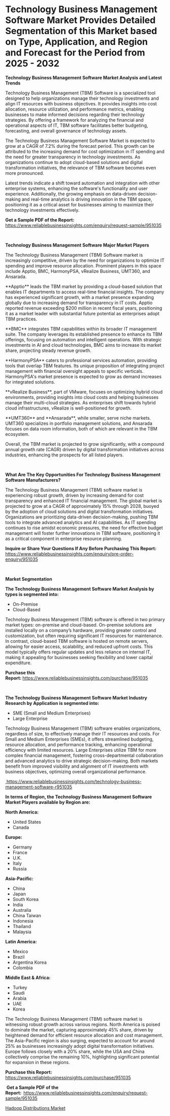 <p><h1>Technology Business Management Software Market Provides Detailed Segmentation of this Market based on Type, Application, and Region and Forecast for the Period from 2025 - 2032</h1></p><p><strong>Technology Business Management Software Market Analysis and Latest Trends</strong></p>
<p><p>Technology Business Management (TBM) Software is a specialized tool designed to help organizations manage their technology investments and align IT resources with business objectives. It provides insights into cost allocation, resource utilization, and performance metrics, enabling businesses to make informed decisions regarding their technology strategies. By offering a framework for analyzing the financial and operational aspects of IT, TBM software facilitates better budgeting, forecasting, and overall governance of technology assets.</p><p>The Technology Business Management Software Market is expected to grow at a CAGR of 7.2% during the forecast period. This growth can be attributed to the increasing demand for cost optimization in IT spending and the need for greater transparency in technology investments. As organizations continue to adopt cloud-based solutions and digital transformation initiatives, the relevance of TBM software becomes even more pronounced. </p><p>Latest trends indicate a shift toward automation and integration with other enterprise systems, enhancing the software's functionality and user experience. Additionally, the growing emphasis on data-driven decision-making and real-time analytics is driving innovation in the TBM space, positioning it as a critical asset for businesses aiming to maximize their technology investments effectively.</p></p>
<p><strong>Get a Sample PDF of the Report:&nbsp;</strong> <a href="https://www.reliablebusinessinsights.com/enquiry/request-sample/951035?utm_campaign=3105&utm_medium=2&utm_source=Github&utm_content=ia&utm_term=06032025&utm_id=technology-business-management-software">https://www.reliablebusinessinsights.com/enquiry/request-sample/951035</a></p>
<p>&nbsp;</p>
<p><strong>Technology Business Management Software Major Market Players</strong></p>
<p><p>The Technology Business Management (TBM) Software market is increasingly competitive, driven by the need for organizations to optimize IT spending and improve resource allocation. Prominent players in this space include Apptio, BMC, HarmonyPSA, vRealize Business, UMT360, and Ansarada.</p><p>**Apptio** leads the TBM market by providing a cloud-based solution that enables IT departments to access real-time financial insights. The company has experienced significant growth, with a market presence expanding globally due to increasing demand for transparency in IT costs. Apptio reported revenue exceeding $200 million in recent fiscal years, positioning it as a market leader with substantial future potential as enterprises adopt TBM practices.</p><p>**BMC** integrates TBM capabilities within its broader IT management suite. The company leverages its established presence to enhance its TBM offerings, focusing on automation and intelligent operations. With strategic investments in AI and cloud technologies, BMC aims to increase its market share, projecting steady revenue growth.</p><p>**HarmonyPSA** caters to professional services automation, providing tools that overlap TBM features. Its unique proposition of integrating project management with financial oversight appeals to specific verticals. HarmonyPSA's market presence is expected to grow as demand increases for integrated solutions.</p><p>**vRealize Business**, part of VMware, focuses on optimizing hybrid cloud environments, providing insights into cloud costs and helping businesses manage their multi-cloud strategies. As enterprises shift towards hybrid cloud infrastructures, vRealize is well-positioned for growth.</p><p>**UMT360** and **Ansarada**, while smaller, serve niche markets. UMT360 specializes in portfolio management solutions, and Ansarada focuses on data room information, both of which are relevant in the TBM ecosystem.</p><p>Overall, the TBM market is projected to grow significantly, with a compound annual growth rate (CAGR) driven by digital transformation initiatives across industries, enhancing the prospects for all listed players.</p></p>
<p>&nbsp;</p>
<p><strong>What Are The Key Opportunities For Technology Business Management Software Manufacturers?</strong></p>
<p><p>The Technology Business Management (TBM) software market is experiencing robust growth, driven by increasing demand for cost transparency and enhanced IT financial management. The global market is projected to grow at a CAGR of approximately 15% through 2028, buoyed by the adoption of cloud solutions and digital transformation initiatives. Organizations are prioritizing data-driven decision-making, pushing TBM tools to integrate advanced analytics and AI capabilities. As IT spending continues to rise amidst economic pressures, the need for effective budget management will foster further innovations in TBM software, positioning it as a critical component in enterprise resource planning.</p></p>
<p><strong>Inquire or Share Your Questions If Any Before Purchasing This Report:</strong> <a href="https://www.reliablebusinessinsights.com/enquiry/pre-order-enquiry/951035?utm_campaign=3105&utm_medium=2&utm_source=Github&utm_content=ia&utm_term=06032025&utm_id=technology-business-management-software">https://www.reliablebusinessinsights.com/enquiry/pre-order-enquiry/951035</a></p>
<p>&nbsp;</p>
<p><strong>Market Segmentation</strong></p>
<p><strong>The Technology Business Management Software Market Analysis by types is segmented into:</strong></p>
<p><ul><li>On-Premise</li><li>Cloud-Based</li></ul></p>
<p><p>Technology Business Management (TBM) software is offered in two primary market types: on-premise and cloud-based. On-premise solutions are installed locally on a company’s hardware, providing greater control and customization, but often requiring significant IT resources for maintenance. In contrast, cloud-based TBM software is hosted on remote servers, allowing for easier access, scalability, and reduced upfront costs. This model typically offers regular updates and less reliance on internal IT, making it appealing for businesses seeking flexibility and lower capital expenditure.</p></p>
<p><strong>Purchase this Report:&nbsp;</strong><a href="https://www.reliablebusinessinsights.com/purchase/951035?utm_campaign=3105&utm_medium=2&utm_source=Github&utm_content=ia&utm_term=06032025&utm_id=technology-business-management-software">https://www.reliablebusinessinsights.com/purchase/951035</a></p>
<p>&nbsp;</p>
<p><strong>The Technology Business Management Software Market Industry Research by Application is segmented into:</strong></p>
<p><ul><li>SME (Small and Medium Enterprises)</li><li>Large Enterprise</li></ul></p>
<p><p>Technology Business Management (TBM) software enables organizations, regardless of size, to effectively manage their IT resources and costs. For Small and Medium Enterprises (SMEs), it offers streamlined budgeting, resource allocation, and performance tracking, enhancing operational efficiency with limited resources. Large Enterprises utilize TBM for more complex financial management, fostering cross-departmental collaboration and advanced analytics to drive strategic decision-making. Both markets benefit from improved visibility and alignment of IT investments with business objectives, optimizing overall organizational performance.</p></p>
<p><a href="https://www.reliablebusinessinsights.com/technology-business-management-software-r951035?utm_campaign=3105&utm_medium=2&utm_source=Github&utm_content=ia&utm_term=06032025&utm_id=technology-business-management-software">&nbsp;https://www.reliablebusinessinsights.com/technology-business-management-software-r951035</a></p>
<p><strong>In terms of Region, the Technology Business Management Software Market Players available by Region are:</strong></p>
<p>
    <p> <strong> North America: </strong>
        <ul>
            <li>United States</li>
            <li>Canada</li>
        </ul>
        </p> 
    <p> <strong> Europe: </strong>
        <ul>
            <li>Germany</li>
            <li>France</li>
            <li>U.K.</li>
            <li>Italy</li>
            <li>Russia</li>
        </ul>
        </p> 
    <p> <strong> Asia-Pacific: </strong>
        <ul>
            <li>China</li>
            <li>Japan</li>
            <li>South Korea</li>
            <li>India</li>
            <li>Australia</li>
            <li>China Taiwan</li>
            <li>Indonesia</li>
            <li>Thailand</li>
            <li>Malaysia</li>
        </ul>
        </p> 
    <p> <strong> Latin America: </strong>
        <ul>
            <li>Mexico</li>
            <li>Brazil</li>
            <li>Argentina Korea</li>
            <li>Colombia</li>
        </ul>
        </p> 
    <p> <strong> Middle East & Africa: </strong>
        <ul>
            <li>Turkey</li>
            <li>Saudi</li>
            <li>Arabia</li>
            <li>UAE</li>
            <li>Korea</li>
        </ul>
    </p>
    </p>
<p><p>The Technology Business Management (TBM) software market is witnessing robust growth across various regions. North America is poised to dominate the market, capturing approximately 45% share, driven by heightened demand for efficient resource allocation and cost management. The Asia-Pacific region is also surging, expected to account for around 25% as businesses increasingly adopt digital transformation initiatives. Europe follows closely with a 20% share, while the USA and China collectively comprise the remaining 10%, highlighting significant potential for expansion in these regions.</p></p>
<p><strong>Purchase this Report: </strong><a href="https://www.reliablebusinessinsights.com/purchase/951035?utm_campaign=3105&utm_medium=2&utm_source=Github&utm_content=ia&utm_term=06032025&utm_id=technology-business-management-software">https://www.reliablebusinessinsights.com/purchase/951035</a></p>
<p>&nbsp;<strong>Get a Sample PDF of the Report:&nbsp;&nbsp;</strong><a href="https://www.reliablebusinessinsights.com/enquiry/request-sample/951035?utm_campaign=3105&utm_medium=2&utm_source=Github&utm_content=ia&utm_term=06032025&utm_id=technology-business-management-software">https://www.reliablebusinessinsights.com/enquiry/request-sample/951035</a></p>
<p><strong></strong></p>
<p><p><a href="https://github.com/scaseiargas/Market-Research-Report-List-1/blob/main/hadoop-distributions-market.md?utm_campaign=3105&utm_medium=2&utm_source=Github&utm_content=ia&utm_term=06032025&utm_id=technology-business-management-software">Hadoop Distributions Market</a></p></p>